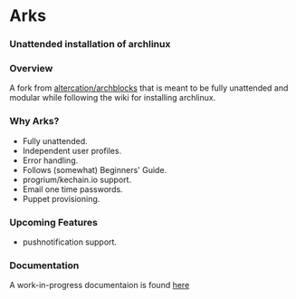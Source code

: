 # Arks 
### Unattended installation of archlinux

### Overview
A fork from [altercation/archblocks](https://github.com/altercation/archblocks) that is meant to be fully unattended
and modular while following the wiki for installing archlinux.

### Why Arks?

+   Fully unattended.
+   Independent user profiles.
+   Error handling.
+   Follows (somewhat) Beginners' Guide.
+   progrium/kechain.io support.
+   Email one time passwords.
+   Puppet provisioning.

### Upcoming Features
+   pushnotification support.

### Documentation

A work-in-progress documentaion is found [here](http://pandrew.viewdocs.io/arks) 


